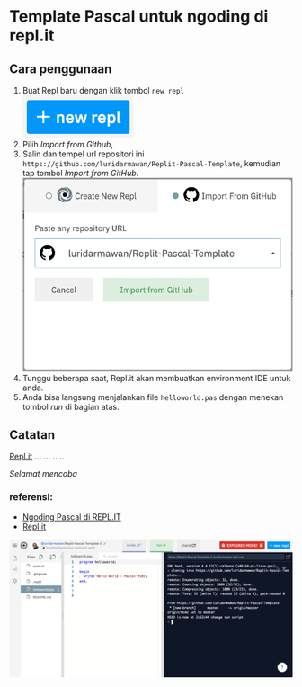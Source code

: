 
# Template Pascal untuk ngoding di repl.it


## Cara penggunaan

1. Buat Repl baru dengan klik tombol `new repl` ![import](img/btn-newrepl.png)
2. Pilih *Import from Github*,
3. Salin dan tempel url repositori ini `https://github.com/luridarmawan/Replit-Pascal-Template`, kemudian tap tombol *Import from GitHub*. ![import](img/import.png)
4. Tunggu beberapa saat, Repl.it akan membuatkan environment IDE untuk anda.
5. Anda bisa langsung menjalankan file `helloworld.pas` dengan menekan tombol *run* di bagian atas.


## Catatan

[Repl.it](http://repl.it) ... ... .. .. 

*Selamat mencoba*



### referensi:

- [Ngoding Pascal di REPL.IT](https://www.pascal-id.org/news/345/ngoding-pascal-di-repl.it)
- [Repl.it](https://repl.it)


![import](img/ide.png)
